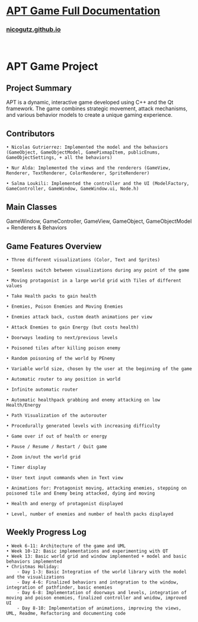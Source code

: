 
# [APT Game Full Documentation](nicogutz.github.io)
### [nicogutz.github.io](nicogutz.github.io)
<br>

# APT Game Project


## Project Summary

APT is a dynamic, interactive game developed using C++ and the Qt framework. The game combines strategic movement, attack mechanisms, and various behavior models to create a unique gaming experience.

## Contributors

    • Nicolas Gutrierrez: Implemented the model and the behaviors (GameObject, GameObjectModel, GamePixmapItem, publicEnums, GameObjectSettings, + all the behaviors)

    • Nur Alda: Implemented the views and the renderers (GameView, Renderer, TextRenderer, ColorRenderer, SpriteRenderer)

    • Salma Loukili: Implemented the controller and the UI (ModelFactory, GameController, GameWindow, GameWindow.ui, Node.h)
    

## Main Classes

GameWindow, GameController, GameView, GameObject, GameObjectModel + Renderers & Behaviors

## Game Features Overview

    • Three different visualizations (Color, Text and Sprites)

    • Seemless switch between visualizations during any point of the game

    • Moving protagonist in a large world grid with Tiles of different values

    • Take Health packs to gain health

    • Enemies, Poison Enemies and Moving Enemies
    
    • Enemies attack back, custom death animations per view

    • Attack Enemies to gain Energy (but costs health)

    • Doorways leading to next/previous levels

    • Poisoned tiles after killing poison enemy

    • Random poisoning of the world by PEnemy

    • Variable world size, chosen by the user at the beginning of the game

    • Automatic router to any position in world

    • Infinite automatic router 
    
    • Automatic healthpack grabbing and enemy attacking on low Health/Energy 

    • Path Visualization of the autorouter

    • Procedurally generated levels with increasing difficulty

    • Game over if out of health or energy

    • Pause / Resume / Restart / Quit game

    • Zoom in/out the world grid

    • Timer display

    • User text input commands when in Text view

    • Animations for: Protagonist moving, attacking enemies, stepping on poisoned tile and Enemy being attacked, dying and moving

    • Health and energy of protagonist displayed

    • Level, number of enemies and number of health packs displayed
    

## Weekly Progress Log

    • Week 6-11: Architecture of the game and UML
    • Week 10-12: Basic implementations and experimenting with QT
    • Week 13: Basic world grid and window implemented + model and basic behaviors implemented
    • Christmas Holiday: 
        - Day 1-3: Basic Integration of the world library with the model and the visualizations
        - Day 4-6: Finalized behaviors and integration to the window, integration of pathfinder, basic enemies
        - Day 6-8: Implementation of doorways and levels, integration of moving and poison enemies, finalized controller and wnidow, improved UI 
        - Day 8-10: Implementation of animations, improving the views, UML, Readme, Refactoring and documenting code



